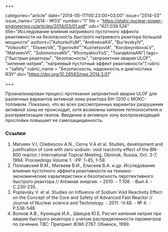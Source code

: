 +++

categories="article"
date="2014-05-11T00:23:00+03:00"
issue="2014-03"
issue_name="2014 - №03"
number="1"
file = "https://static.nuclear-power-engineering.ru/articles/2014/03/01.pdf"
udc="621.039.526"
title="Исследование влияния натриевого пустотного эффекта реактивности на безопасность быстрого натриевого реактора большой мощности"
authors=["AshurkoYuM", "AndreevaKA", "Bur’evskyIV", "VolkovAV", "EliseevVA", "EgorovAV","KuznetsovIA", "KorobeynikovaLV", "MatveevVI", "SolomonovaNV", "KhomyakovYuS", "TsarapkinaAN"]
tags=["быстрые реакторы", "безопасность", "запроектная авария ULOF", "кипение натрия", "натриевый пустотный эффект реактивности"]
rubric = "safety"
rubric_name = "Безопасность, надежность и диагностика ЯЭУ"
doi="https://doi.org/10.26583/npe.2014.3.01"

+++

Проанализирован процесс протекания запроектной аварии ULOF для различных вариантов активной зоны реактора БН-1200 с МОКС-топливом. Показано, что во всех рассмотренных вариантах разрушения активной зоны не происходит, хотя возможны кипение теплоносителя и разгерметизация твэлов. Введение в активную зону воспроизводящей прослойки повышает ее самозащищенность.

### Ссылки

1. Matveev V.I, Chebescov A.N., Cerny V.A et al. Studies, development and justification of core with zero sodium- void reactivity effect of the BN-800 reactor / International Topical Meeting, Obninsk, Russia, Oct. 3-7, 1994. Proceedings Volume 1. -PP. 1-45; 1-59.
2. Поплавский В.М., Матвеев В.И., Елисеев В.А. и др. Исследование влияния пустотного эффекта реактивности на технико-экономические характеристики и безопасность перспективного быстрого реактора // Атомная энергия. – 2010. - Т.108. - Вып.4. - С.230-235.
3. Poplavsky V. et al. Studies on Influence of Sodium Void Reactivity Effect on the Concept of the Core and Safety of Advanced Fast Reactor // Journal of Nuclear science and Technology. - 2011. -V.48. - № 4. - P.538-546.
4. Волков А.В., Кузнецов И.А., Швецов Ю.Е. Расчет кипения натрия при аварии быстрого реактора с учетом распределенности параметров по сечению ТВС: Препринт ФЭИ-2787. Обнинск, 1999.